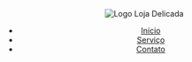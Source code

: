<header>
    <nav class="navbar">
        <img src="logo-loja.png" alt="Logo Loja Delicada" class="logo-img" />
        <ul>
            <li><a href="#inicio">Início</a></li>
            <li><a href="#servicos">Serviço</a></li>
            <li><a href="#contato">Contato</a></li>
        </ul>
    </nav>
</header>


